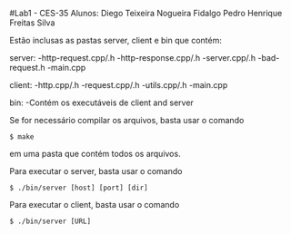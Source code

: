 #Lab1 - CES-35
Alunos:
Diego Teixeira Nogueira Fidalgo
Pedro Henrique Freitas Silva

Estão inclusas as pastas server, client e bin que contém:

server:
-http-request.cpp/.h
-http-response.cpp/.h
-server.cpp/.h
-bad-request.h
-main.cpp

client:
-http.cpp/.h
-request.cpp/.h
-utils.cpp/.h
-main.cpp

bin:
-Contém os executáveis de client and server

Se for necessário compilar os arquivos, basta usar o comando 
```
$ make 
```
em uma pasta que contém todos os arquivos.

Para executar o server, basta usar o comando
```
$ ./bin/server [host] [port] [dir]
```

Para executar o client, basta usar o comando
```
$ ./bin/server [URL]
```

